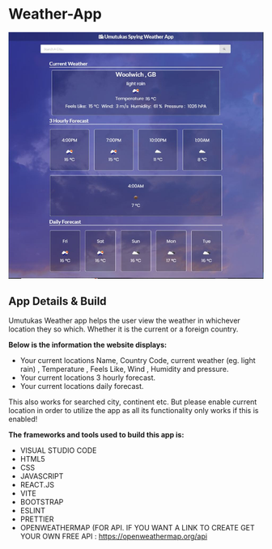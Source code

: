 # Weather-App

<img src="https://github.com/Umutuka/Weather-App/blob/main/UmutukasSpyingWeatherApp.JPG" alt="Umutukas Spying Weather App" width="800" />

## App Details & Build

Umutukas Weather app helps the user view the weather in whichever location they so which. Whether it is the current or a foreign country.

**Below is the information the website displays:**

- Your current locations Name, Country Code, current weather (eg. light rain) , Temperature , Feels Like, Wind , Humidity and pressure.
- Your current locations 3 hourly forecast.
- Your current locations daily forecast.

This also works for searched city, continent etc. But please enable current location in order to utilize the app as all its functionality only works if this is enabled!

**The frameworks and tools used to build this app is:**

- VISUAL STUDIO CODE
- HTML5
- CSS
- JAVASCRIPT
- REACT.JS
- VITE
- BOOTSTRAP
- ESLINT
- PRETTIER
- OPENWEATHERMAP (FOR API. IF YOU WANT A LINK TO CREATE GET YOUR OWN FREE API : https://openweathermap.org/api
